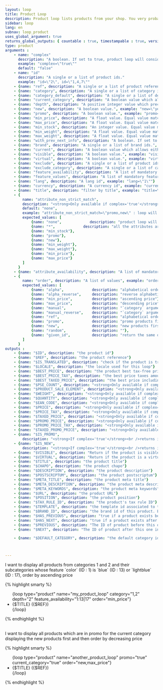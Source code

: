 ```yaml
---
layout: loop
title: Product Loop
description: Product loop lists products from your shop. You very probably will have to use the <a href="/en/documentation/loop/product_sale_elements.html">product sale elements loop</a> inside your product loop.
sidebar: loop
lang: en
subnav: loop_product
uses_global_argument: true
returns_global_outputs: { countable : true, timestampable : true, versionable : true }
type: product
arguments :
    - name: "complex"
      description: "A boolean. If set to true, product loop will consider all product sale elements else it will only consider default product sale element. Some of the arguments/outputs will not be available depending on the complex argument."
      example: "complex=\"true\""
      default: "false"
    - name: "id"
      description: "A single or a list of product ids."
      example: "id=\"2\", id=\"1,4,7\""
    - {name: "ref", description: "A single or a list of product references.", example: "ref=\"ref0\", id=\"ref1,ref6\""}
    - {name: "category", description: "A single or a list of category ids.", example: "category=\"2\", category=\"1,4,7\""}
    - {name: "category_default", description: "A single or a list of default category ids allowing to retrieve all products having this parameter as default category.", example: "category_default=\"2\", category_default=\"1,4,7\""}
    - {name: "current_category", description: "A boolean value which allows either to exclude current category products from results either to match only current category products. If a product is in multiple categories whose one is current it will not be excluded if current_category=\"false\" but will be included if current_category=\"yes\"", example: "current_category=\"yes\""}
    - {name: "depth", description: "A positive integer value which precise how many subcategory levels will be browse. Will not be consider if category parameter is not set.", example: "depth=\"2\"", default: "1"}
    - {name: "new", description: "A boolean value.", example: "new=\"yes\""}
    - {name: "promo", description: "A boolean value.", example: "promo=\"yes\""}
    - {name: "min_price", description: "A float value. Equal value matches.", example: "min_price=\"12.3\""}
    - {name: "max_price", description: "A float value. Equal value matches.", example: "max_price=\"32.1\""}
    - {name: "min_stock", description: "An integer value. Equal value matches.", example: "min_stock=\"3\""}
    - {name: "min_weight", description: "A float value. Equal value matches.", example: "min_weight=\"32.1\""}
    - {name: "max_weight", description: "A float value. Equal value matches.", example: "max_weight=\"32.1\""}
    - {name: "with_prev_next_info", description: "A boolean. If set to true, $PREVIOUS and $NEXT output arguments are available.", example: "with_prev_next_info=\"yes\"", default: "false"}
    - {name: "brand", description: "A single or a list of brand ids.", example: "brand=\"2\", brand=\"1,4,7\""}
    - {name: "current", description: "A boolean value which allows either to exclude current product from results either to match only this product", example: "current=\"yes\""}
    - {name: "visible", description: "A boolean value.", example: "visible=\"no\"", default: "yes"}
    - {name: "virtual", description: "A boolean value.", example: "virtual=\"yes\""}
    - {name: "exclude", description: "A single or a list of product ids.", example: "exclude=\"2\", exclude=\"1,4,7\""}
    - {name: "exclude_category", description: "A single or a list of category ids. If a product is in multiple categories which are not all excluded it will not be excluded.", example: "exclude_category=\"2\", exclude_category=\"1,4,7\""}
    - {name: "feature_availability", description: "A list of mandatory features and the feature_availability expected for these.", example: "feature_availability=\"1: (1 | 2) , 2:*, 3: 10 | (11&12)\" : feature 1 must have feature_availability 1 or 2 AND feature 2 must be set to any feature_availability AND feature 3 must have feature_availability 10 or both feature_availability 11 and 12"}
    - {name: "feature_values", description: "A list of mandatory features and the string value expected for these.", example: "feature_availability=\"1: (foo | bar) , 2:*, 3: foobar\" : feature 1 must have feature value \"foo\" or \"bar\" AND feature 2 must be set to any feature_availability AND feature 3 must have feature value \"foobar\""}
    - {name: "lang", description: "A lang id", example: "lang=\"1\""}
    - {name: "currency", description: "A currency id", example: "currency=\"1\""}
    - {name: "title", description: "filter by title", example: "title=\"foo\""}
    - {
        name: "attribute_non_strict_match",
        description: "<strong>Only available if complex='true'</strong><br />promo, new, quantity, weight or price may differ in the different product sale element depending on the different attributes. This parameter allows to provide a list of non-strict attributes.",
        default: "none",
        example: "attribute_non_strict_match=\"promo,new\" : loop will return the product if it has at least a product sale element in promo and at least a product sale element as new ; even if it's not the same product sale element.",
        expected_values: [
            {name: "none",             description: "product loop will look for at least 1 attribute which matches all the loop criteria."},
            {name: "*",             description: "all the attributes are non strict"},
            {name: "min_stock"},
            {name: "promo"},
            {name: "new"},
            {name: "min_weight"},
            {name: "max_weight"},
            {name: "min_price"},
            {name: "max_price"}
        ]
      }
    - {name: "attribute_availability", description: "A list of mandatory attributes and the attribute_availability expected for these.", example: "attribute_availability=\"1: (1 | 2) , 2:*, 3: 10 | (11&12)\" : attribute 1 must have attribute_availability 1 or 2 AND attribute 2 must be set to any attribute_availability AND attribute 3 must have attribute_availability 10 or both attribute_availability 11 and 12", from_version: "2.3"}
    - {
        name: "order", description: "A list of values", example: "order=\"category,min_price\"", default: "alpha",
        expected_values: [
            {name: "alpha",             description: "alphabetical order on title"},
            {name: "alpha_reverse",     description: "reverse alphabetical order on title"},
            {name: "min_price",         description: "ascending price"},
            {name: "max_price",         description: "descending price"},
            {name: "manual",            description: "`category` argument must be set"},
            {name: "manual_reverse",    description: "`category` argument must be set"},
            {name: "ref",               description: "alphabetical order on reference"},
            {name: "promo",             description: "promo products first"},
            {name: "new",               description: "new products first"},
            {name: "random",            description: ""},
            {name: "given_id",          description: "return the same order received in `id` argument which therefore must be set"}
        ]
      }
outputs :
    - {name: "$ID", description: "the product id"}
    - {name: "$REF", description: "the product reference"}
    - {name: "$IS_TRANSLATED", description: "check if the product is translated or not"}
    - {name: "$LOCALE", description: "the locale used for this loop"}
    - {name: "$BEST_PRICE", description: "the product best tax-free price for the received arguments, depending on the attributes and promo status."}
    - {name: "$BEST_PRICE_TAX", description: "the best price taxes amount"}
    - {name: "$BEST_TAXED_PRICE", description: "the best price including taxes"}
    - {name: "$PSE_COUNT", description: "<strong>Only available if complex='false'</strong><br />the number of product sale elements"}
    - {name: "$PRODUCT_SALE_ELEMENT", description: "<strong>Only available if complex='false'</strong><br />the default product sale elements id"}
    - {name: "$WEIGHT", description: "<strong>Only available if complex='false'</strong><br />the default product sale elements weight"}
    - {name: "$QUANTITY", description: "<strong>Only available if complex='false'</strong><br />the default product sale elements stock quantity"}
    - {name: "$EAN_CODE", description: "<strong>Only available if complex='false'</strong><br />the default product sale elements EAN Code"}
    - {name: "$PRICE", description: "<strong>Only available if complex='false'</strong><br />the default product sale elements price"}
    - {name: "$PRICE_TAX", description: "<strong>Only available if complex='false'</strong><br />the default product sale elements price tax"}
    - {name: "$TAXED_PRICE", description: "<strong>Only available if complex='false'</strong><br />the default product sale elements taxed price"}
    - {name: "$PROMO_PRICE", description: "<strong>Only available if complex='false'</strong><br />the default product sale elements promo price"}
    - {name: "$PROMO_PRICE_TAX", description: "<strong>Only available if complex='false'</strong><br />the default product sale elements promo price tax"}
    - {name: "$TAXED_PROMO_PRICE", description: "<strong>Only available if complex='false'</strong><br />the default product sale elements taxed promo price"}
    - {name: "$IS_PROMO",
        description: "<strong>If complex='true'</strong><br />returns if at least one of it's product sale element is in promo<br /><strong>If complex='false'</strong><br />returns if the default product sale element is in promo"}
    - {name: "$IS_NEW",
        description: "<strong>If complex='true'</strong><br />returns if at least one of it's product sale element is new<br /><strong>If complex='false'</strong><br />returns if the default product sale element is new"}
    - {name: "$VISIBLE", description: "Return if the product is visible or not"}
    - {name: "$VIRTUAL", description: "Return if the product is a virtual product or not"}
    - {name: "$TITLE", description: "the product title"}
    - {name: "$CHAPO", description: "the product chapo"}
    - {name: "$DESCRIPTION", description: "the product description"}
    - {name: "$POSTSCRIPTUM", description: "the product postscriptum"}
    - {name: "$META_TITLE", description: "the product meta title"}
    - {name: "$META_DESCRIPTION", description: "the product meta description"}
    - {name: "$META_KEYWORDS", description: "the product meta keywords"}
    - {name: "$URL", description: "the product URL"}
    - {name: "$POSITION", description: "the product position"}
    - {name: "$TAX_RULE_ID", description: "the product's tax rule ID"}
    - {name: "$TEMPLATE", description: "the template id associated to this product"}
    - {name: "$BRAND_ID", description: "the brand id of this product. Empty if no brand is assigned for this product"}
    - {name: "$HAS_PREVIOUS", description: "true if a product exists before this one in the current category, following products positions. Only available if <strong>with_prev_next_info</strong> parameter is set to true, or if <strong>backend_context</strong> is true"}
    - {name: "$HAS_NEXT", description: "true if a product exists after this one in the current category, following products positions. Only available if <strong>with_prev_next_info</strong> parameter is set to true, or if <strong>backend_context</strong> is true"}
    - {name: "$PREVIOUS", description: "The ID of product before this one in the current category, following products positions, or null if none exists. Only available if <strong>with_prev_next_info</strong> parameter is set to true, or if <strong>backend_context</strong> is true"}
    - {name: "$NEXT", description: "The ID of product after this one in the current category, following products positions, or null if none exists. Only available if <strong>with_prev_next_info</strong> parameter is set to true, or if <strong>backend_context</strong> is true"}   

    - {name: "$DEFAULT_CATEGORY", description: "the default category id associated to this product"}



---
```


<div class="description large-12">
    I want to display all products from categories 1 and 2 and their subcategories whose feature `color` (ID : 1) is `blue` (ID : 13) or `lightblue` (ID : 17), order by ascending price
</div>


<div class="code large-12">

{% highlight smarty %}

<ul>
{loop type="product" name="my_product_loop" category="1,2" depth="2" feature_availability="1:13|17" order="min_price"}
    <li>{$TITLE} ({$REF})</li>
{/loop}
</ul>

{% endhighlight %}

</div>&nbsp;

<div class="description large-12">
    I want to display all products which are in promo for the current category displaying the new products first and then order by decreasing price
</div>

<div class="code large-12">

{% highlight smarty %}

<ul>
{loop type="product" name="another_product_loop" promo="true" current_category="true" order="new,max_price"}
    <li>{$TITLE} ({$REF})</li>
{/loop}
</ul>

{% endhighlight %}

</div>&nbsp;
